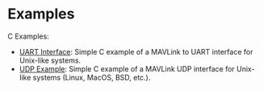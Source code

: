 # Examples

C Examples:

* [UART Interface](../examples/c_uart.md): Simple C example of a MAVLink to UART interface for Unix-like systems.
* [UDP Example](../examples/c_udp.md): Simple C example of a MAVLink UDP interface for Unix-like systems (Linux, MacOS, BSD, etc.).